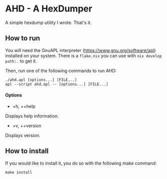 # AHD - A HexDumper

A simple hexdump utility I wrote. That's it.

## How to run

You will need the GnuAPL interpreter (https://www.gnu.org/software/apl)
installed on your system. There is a `flake.nix` you can use with
`nix develop path:.` to get it.

Then, run one of the following commands to run AHD:

```
./ahd.apl [options...] [FILE...]
apl --script ahd.apl -- [options...] [FILE...]
```

#### Options

- +h, ++help

Displays help information.

- +v, ++version

Displays version.

## How to install

If you would like to install it, you do so with the following make command:

```
make install
```
